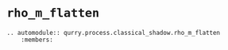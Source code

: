 # `rho_m_flatten`

```{eval-rst}
.. automodule:: qurry.process.classical_shadow.rho_m_flatten
    :members:
```
